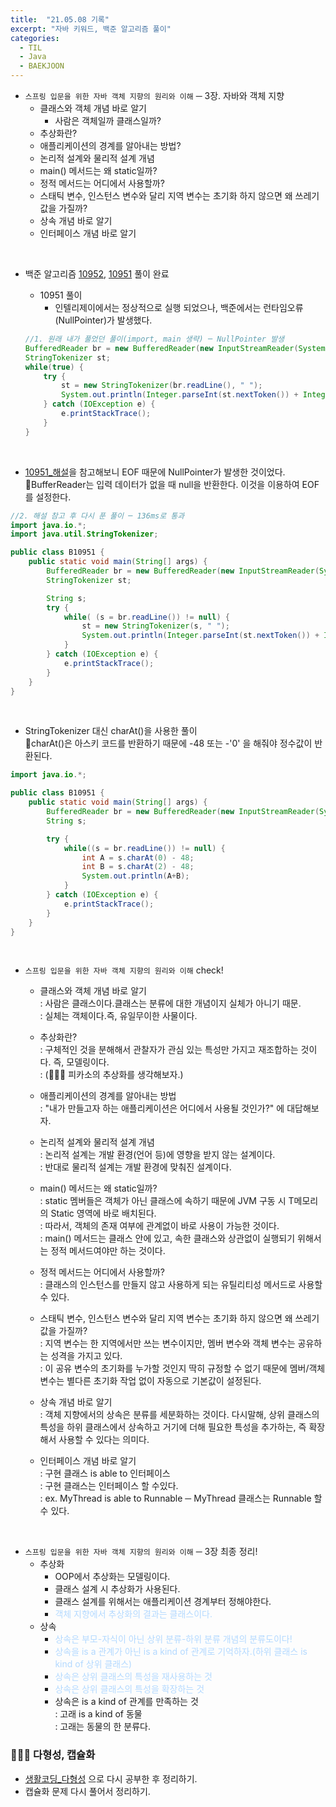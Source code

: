 ```yaml
---
title:  "21.05.08 기록"
excerpt: "자바 키워드, 백준 알고리즘 풀이"
categories:
  - TIL
  - Java
  - BAEKJOON
---
```



+ `스프링 입문을 위한 자바 객체 지향의 원리와 이해` ─ 3장. 자바와 객체 지향
  + 클래스와 객체 개념 바로 알기
    + 사람은 객체일까 클래스일까?
  + 추상화란?
  + 애플리케이션의 경계를 알아내는 방법?
  + 논리적 설계와 물리적 설계 개념
  + main() 메서드는 왜 static일까?
  + 정적 메서드는 어디에서 사용할까?
  + 스태틱 변수, 인스턴스 변수와 달리 지역 변수는 초기화 하지 않으면 왜 쓰레기값을 가질까?
  + 상속 개념 바로 알기
  + 인터페이스 개념 바로 알기

<br />

+ 백준 알고리즘 [10952](https://www.acmicpc.net/problem/10952), [10951](https://www.acmicpc.net/problem/10951) 풀이 완료

  + 10951 풀이
    + 인텔리제이에서는 정상적으로 실행 되었으나, 백준에서는 런타임오류(NullPointer)가 발생했다.<br />

  ```java
  //1. 원래 내가 풀었던 풀이(import, main 생략) ─ NullPointer 발생
  BufferedReader br = new BufferedReader(new InputStreamReader(System.in));
  StringTokenizer st;
  while(true) {
      try {
          st = new StringTokenizer(br.readLine(), " ");
          System.out.println(Integer.parseInt(st.nextToken()) + Integer.parseInt(st.nextToken()));
      } catch (IOException e) {
          e.printStackTrace();
      }
  }
  ```
<br/>

  + [10951_해설](https://st-lab.tistory.com/40)을 참고해보니 EOF 때문에 NullPointer가 발생한 것이었다.<br />
  🌟BufferReader는 입력 데이터가 없을 때 null을 반환한다. 이것을 이용하여 EOF를 설정한다.<br/>

  ```java
  //2. 해설 참고 후 다시 푼 풀이 ─ 136ms로 통과
  import java.io.*;
  import java.util.StringTokenizer;

  public class B10951 {
      public static void main(String[] args) {
          BufferedReader br = new BufferedReader(new InputStreamReader(System.in));
          StringTokenizer st;

          String s;
          try {
              while( (s = br.readLine()) != null) {
                  st = new StringTokenizer(s, " ");
                  System.out.println(Integer.parseInt(st.nextToken()) + Integer.parseInt(st.nextToken()));
              }
          } catch (IOException e) {
              e.printStackTrace();
          }
      }
  }
  ```
<br />

  + StringTokenizer 대신 charAt()을 사용한 풀이<br />
  🌟charAt()은 아스키 코드를 반환하기 때문에 -48 또는 -'0' 을 해줘야 정수값이 반환된다.

  ```java
  import java.io.*;

  public class B10951 {
      public static void main(String[] args) {
          BufferedReader br = new BufferedReader(new InputStreamReader(System.in));
          String s;

          try {
              while((s = br.readLine()) != null) {
                  int A = s.charAt(0) - 48;
                  int B = s.charAt(2) - 48;
                  System.out.println(A+B);
              }
          } catch (IOException e) {
              e.printStackTrace();
          }
      }
  }
  ```
<br />  

+ `스프링 입문을 위한 자바 객체 지향의 원리와 이해` check!
  + 클래스와 객체 개념 바로 알기<br />
  : 사람은 클래스이다.클래스는 분류에 대한 개념이지 실체가 아니기 때문.<br />
  : 실체는 객체이다.즉, 유일무이한 사물이다.<br />

  + 추상화란?<br/>
  : 구체적인 것을 분해해서 관찰자가 관심 있는 특성만 가지고 재조합하는 것이다. 즉, 모델링이다.<br/>
    : (🙇🏻‍♀️ 피카소의 추상화를 생각해보자.)

  + 애플리케이션의 경계를 알아내는 방법<br />
    : "내가 만들고자 하는 애플리케이션은 어디에서 사용될 것인가?" 에 대답해보자.

  + 논리적 설계와 물리적 설계 개념<br />
    : 논리적 설계는 개발 환경(언어 등)에 영향을 받지 않는 설계이다.<br/>
    : 반대로 물리적 설계는 개발 환경에 맞춰진 설계이다.

  + main() 메서드는 왜 static일까?<br />
    : static 멤버들은 객체가 아닌 클래스에 속하기 때문에 JVM 구동 시 T메모리의 Static 영역에 바로 배치된다.<br />
    : 따라서, 객체의 존재 여부에 관계없이 바로 사용이 가능한 것이다.<br />
    : main() 메서드는 클래스 안에 있고, 속한 클래스와 상관없이 실행되기 위해서는 정적 메서드여야만 하는 것이다.

  + 정적 메서드는 어디에서 사용할까? <br />
    : 클래스의 인스턴스를 만들지 않고 사용하게 되는 유틸리티성 메서드로 사용할 수 있다.

  + 스태틱 변수, 인스턴스 변수와 달리 지역 변수는 초기화 하지 않으면 왜 쓰레기값을 가질까? <br />
    : 지역 변수는 한 지역에서만 쓰는 변수이지만, 멤버 변수와 객체 변수는 공유하는 성격을 가지고 있다.<br />
    : 이 공유 변수의 초기화를 누가할 것인지 딱히 규정할 수 없기 때문에 멤버/객체 변수는 별다른 초기화 작업 없이 자동으로 기본값이 설정된다.

  + 상속 개념 바로 알기<br />
    : 객체 지향에서의 상속은 분류를 세분화하는 것이다. 다시말해, 상위 클래스의 특성을 하위 클래스에서 상속하고 거기에 더해 필요한 특성을 추가하는, 즉 확장해서 사용할 수 있다는 의미다.

  + 인터페이스 개념 바로 알기<br />
    : 구현 클래스 is able to 인터페이스<br />
    : 구현 클래스는 인터페이스 할 수있다.<br />
    : ex. MyThread is able to Runnable ─ MyThread 클래스는 Runnable 할 수 있다.

<br />

+ `스프링 입문을 위한 자바 객체 지향의 원리와 이해` ─ 3장 최종 정리!
  + 추상화
    + OOP에서 추상화는 모델링이다.
    + 클래스 설계 시 추상화가 사용된다.
    + 클래스 설계를 위해서는 애플리케이션 경계부터 정해야한다.
    + <span style="color:#B3D9FF;">객체 지향에서 추상화의 결과는 클래스이다.</span><br />
  + 상속
    + <span style="color:#B3D9FF;">상속은 부모-자식이 아닌 상위 분류-하위 분류 개념의 분류도이다!</span><br />
    + <span style="color:#B3D9FF;">상속을 is a 관계가 아닌 is a kind of 관계로 기억하자.(하위 클래스 is kind of 상위 클래스)</span>
    + <span style="color:#B3D9FF;">상속은 상위 클래스의 특성을 재사용하는 것</span>
    + <span style="color:#B3D9FF;">상속은 상위 클래스의 특성을 확장하는 것</span>
    + 상속은 is a kind of 관계를 만족하는 것<br />
      : 고래 is a kind of 동물 <br/>
      : 고래는 동물의 한 분류다.

### 🤷🏻‍♀️ 다형성, 캡슐화
  + [생활코딩_다형성](https://opentutorials.org/module/516/6127) 으로 다시 공부한 후 정리하기.
  + 캡슐화 문제 다시 풀어서 정리하기.
